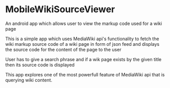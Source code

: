 # MobileWikiSourceViewer
An android app which allows user to view the markup code used for a wiki page

This is a simple app which uses MediaWiki api's functionality to fetch the wiki markup source code of a wiki page in form of 
json feed and displays the source code for the content of the page to the user

User has to give a search phrase and if a wik page exists by the given title then its source code is displayed

This app explores one of the most powerfull feature of MediaWiki api that is querying wiki content.
